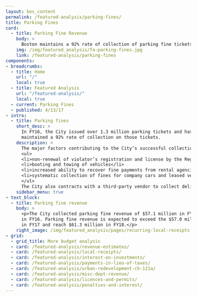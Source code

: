 ```yaml
---
layout: bos_content
permalink: /featured-analysis/parking-fines/
title: Parking Fines
card:
  - title: Parking Fine Revenue
    body: >
      Boston maintains a 92% rate of collection of parking fine tickets.
    img: /img/featured_analysis/fa-parking-fines.jpg
    link: /featured-analysis/parking-fines
components:
- breadcrumbs:
  - title: Home
    url: "/"
    local: true
  - title: Featured Analysis
    url: "/featured-analysis/"
    local: true
  - current: Parking Fines
  - published: 4/13/17
- intro:
  - title: Parking fines
    short_desc: >
      In FY16, the City issued over 1.3 million parking tickets and has 
      maintained a 92% rate of collection on those tickets.
    description: >
      The major factors contributing to the City’s successful collection rate include:
      <ul>
      <li>non-renewal of violator’s registration and license by the Registry of MotorVehicles until penalties are paid</li>
      <li>booting and towing of vehicles</li>
      <li>increased ability to recover fine payments from rental agencies, and</li>
      <li>systematic collection of fines for company cars and leased vehicles.</li>
      </ul>
      The City also contracts with a third-party vendor to collect delinquent fines from out of state vehicles and other hard to reach offenders.
    sidebar_menu: true    
- text_block:
  - title: Parking fine revenue
    body: >
      <p>The City collected parking fine revenue of $57.1 million in FY15 and $57.8 
      in FY16. Parking fine revenue is expected to exceed the $57.0 million budgeted 
      in FY17 and reach $61.3 million in FY18.</p>
    right_image: /img/featured_analysis/pages/recurring-local-receipts.png
- grid:
  - grid_title: More budget analysis
  - card: /featured-analysis/revenue-estimates/
  - card: /featured-analysis/local-receipts/
  - card: /featured-analysis/interest-on-investments/
  - card: /featured-analysis/payments-in-lieu-of-taxes/
  - card: /featured-analysis/urban-redevelopment-ch-121a/
  - card: /featured-analysis/misc-dept-revenue/
  - card: /featured-analysis/licences-and-permits/
  - card: /featured-analysis/penalties-and-interest/
---
```

